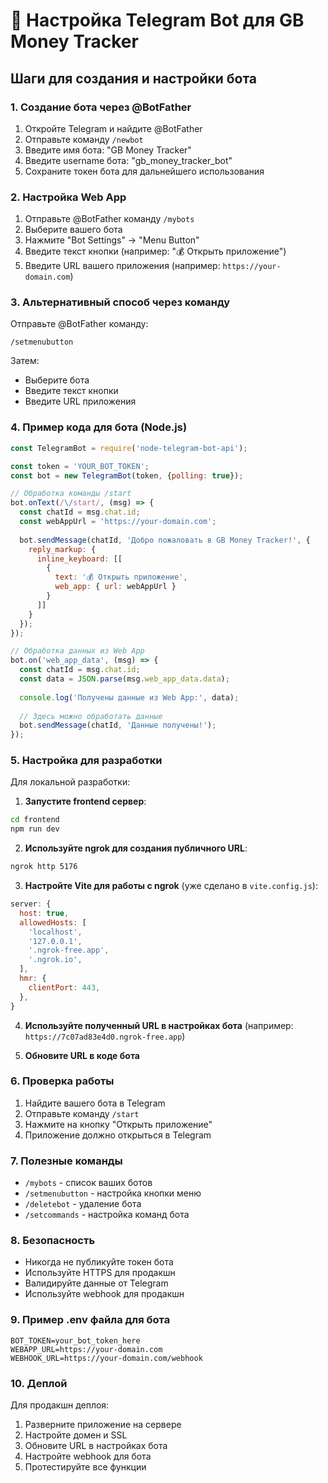 # 🤖 Настройка Telegram Bot для GB Money Tracker

## Шаги для создания и настройки бота

### 1. Создание бота через @BotFather

1. Откройте Telegram и найдите @BotFather
2. Отправьте команду `/newbot`
3. Введите имя бота: "GB Money Tracker"
4. Введите username бота: "gb_money_tracker_bot"
5. Сохраните токен бота для дальнейшего использования

### 2. Настройка Web App

1. Отправьте @BotFather команду `/mybots`
2. Выберите вашего бота
3. Нажмите "Bot Settings" → "Menu Button"
4. Введите текст кнопки (например: "💰 Открыть приложение")
5. Введите URL вашего приложения (например: `https://your-domain.com`)

### 3. Альтернативный способ через команду

Отправьте @BotFather команду:
```
/setmenubutton
```

Затем:
- Выберите бота
- Введите текст кнопки
- Введите URL приложения

### 4. Пример кода для бота (Node.js)

```javascript
const TelegramBot = require('node-telegram-bot-api');

const token = 'YOUR_BOT_TOKEN';
const bot = new TelegramBot(token, {polling: true});

// Обработка команды /start
bot.onText(/\/start/, (msg) => {
  const chatId = msg.chat.id;
  const webAppUrl = 'https://your-domain.com';
  
  bot.sendMessage(chatId, 'Добро пожаловать в GB Money Tracker!', {
    reply_markup: {
      inline_keyboard: [[
        {
          text: '💰 Открыть приложение',
          web_app: { url: webAppUrl }
        }
      ]]
    }
  });
});

// Обработка данных из Web App
bot.on('web_app_data', (msg) => {
  const chatId = msg.chat.id;
  const data = JSON.parse(msg.web_app_data.data);
  
  console.log('Получены данные из Web App:', data);
  
  // Здесь можно обработать данные
  bot.sendMessage(chatId, 'Данные получены!');
});
```

### 5. Настройка для разработки

Для локальной разработки:

1. **Запустите frontend сервер**:
```bash
cd frontend
npm run dev
```

2. **Используйте ngrok для создания публичного URL**:
```bash
ngrok http 5176
```

3. **Настройте Vite для работы с ngrok** (уже сделано в `vite.config.js`):
```javascript
server: {
  host: true,
  allowedHosts: [
    'localhost',
    '127.0.0.1',
    '.ngrok-free.app',
    '.ngrok.io',
  ],
  hmr: {
    clientPort: 443,
  },
}
```

4. **Используйте полученный URL в настройках бота** (например: `https://7c07ad83e4d0.ngrok-free.app`)

5. **Обновите URL в коде бота**

### 6. Проверка работы

1. Найдите вашего бота в Telegram
2. Отправьте команду `/start`
3. Нажмите на кнопку "Открыть приложение"
4. Приложение должно открыться в Telegram

### 7. Полезные команды

- `/mybots` - список ваших ботов
- `/setmenubutton` - настройка кнопки меню
- `/deletebot` - удаление бота
- `/setcommands` - настройка команд бота

### 8. Безопасность

- Никогда не публикуйте токен бота
- Используйте HTTPS для продакшн
- Валидируйте данные от Telegram
- Используйте webhook для продакшн

### 9. Пример .env файла для бота

```env
BOT_TOKEN=your_bot_token_here
WEBAPP_URL=https://your-domain.com
WEBHOOK_URL=https://your-domain.com/webhook
```

### 10. Деплой

Для продакшн деплоя:

1. Разверните приложение на сервере
2. Настройте домен и SSL
3. Обновите URL в настройках бота
4. Настройте webhook для бота
5. Протестируйте все функции
